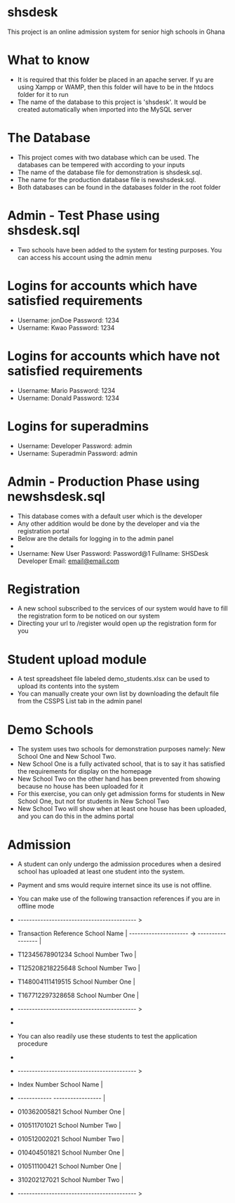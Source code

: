 # shsdesk
 This project is an online admission system for senior high schools in Ghana

# What to know
 * It is required that this folder be placed in an apache server. If yu are using Xampp or WAMP, then this folder
   will have to be in the htdocs folder for it to run
 * The name of the database to this project is 'shsdesk'. It would be created automatically when imported into the
   MySQL server

# The Database
 * This project comes with two database which can be used. The databases can be tempered with according to your inputs
 * The name of the database file for demonstration is shsdesk.sql.
 * The name for the production database file is newshsdesk.sql.
 * Both databases can be found in the databases folder in the root folder

# Admin - Test Phase using shsdesk.sql
 * Two schools have been added to the system for testing purposes. You can access his account using the admin menu

 # Logins for accounts which have satisfied requirements
 * Username: jonDoe         Password: 1234
 * Username: Kwao           Password: 1234

 # Logins for accounts which have not satisfied requirements
 * Username: Mario          Password: 1234
 * Username: Donald         Password: 1234

 # Logins for superadmins
 * Username: Developer      Password: admin
 * Username: Superadmin     Password: admin

# Admin - Production Phase using newshsdesk.sql
 * This database comes with a default user which is the developer
 * Any other addition would be done by the developer and via the registration portal
 * Below are the details for logging in to the admin panel
 * 
 * Username: New User       Password: Password@1      Fullname: SHSDesk Developer     Email: email@email.com

# Registration
 * A new school subscribed to the services of our system would have to fill the registration form to be noticed on our system
 * Directing your url to /register would open up the registration form for you

# Student upload module
 * A test spreadsheet file labeled demo_students.xlsx can be used to upload its contents into the system
 * You can manually create your own list by downloading the default file from the CSSPS List tab in the admin panel

# Demo Schools
 * The system uses two schools for demonstration purposes namely: New School One and New School Two.
 * New School One is a fully activated school, that is to say it has satisfied the requirements for display on the homepage
 * New School Two on the other hand has been prevented from showing because no house has been uploaded for it
 * For this exercise, you can only get admission forms for students in New School One, but not for students in New School Two
 * New School Two will show when at least one house has been uploaded, and you can do this in the admins portal

# Admission
 * A student can only undergo the admission procedures when a desired school has uploaded at least one student into the system.
 * Payment and sms would require internet since its use is not offline.
 * You can make use of the following transaction references if you are in offline mode
 
 * ------------------------------------------ >
 * Transaction Reference    School Name       |
   --------------------- -> ----------------- |
 * T12345678901234          School Number Two |
 * T125208218225648         School Number Two |
 * T148004111419515         School Number One |
 * T167712297328658         School Number One |
 * ------------------------------------------ >
 * 
 * You can also readily use these students to test the application procedure
 * 
 * ------------------------------------------ >
 * Index Number             School Name       |
 * ------------             ----------------- |
 * 010362005821             School Number One |
 * 010511701021             School Number Two |
 * 010512002021             School Number Two |
 * 010404501821             School Number One |
 * 010511100421             School Number One |
 * 310202127021             School Number Two |
 * ------------------------------------------ >